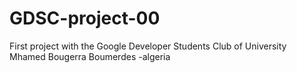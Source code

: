 # GDSC-project-00
 First project with the Google Developer Students Club of University Mhamed Bougerra Boumerdes -algeria
